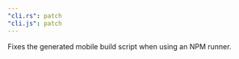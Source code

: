```yaml
---
"cli.rs": patch
"cli.js": patch
---
```


Fixes the generated mobile build script when using an NPM runner.
